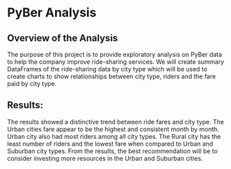 # PyBer Analysis

## Overview of the Analysis

The purpose of this project is to provide exploratory analysis on PyBer data to help the company improve ride-sharing services.  We will create summary DataFrames of the ride-sharing data by city type which will be used to create charts to show relationships between city type, riders and the fare paid by city type.

## Results:


The results showed a distinctive trend between ride fares and city type. The Urban cities fare appear to be the highest and consistent month by month. Urban city also had most riders among all city types.  The Rural city has the least number of riders and the lowest fare when compared to Urban and Suburban city types. 
From the results, the best recommendation will be to consider investing more resources in the Urban and Suburban cities.
